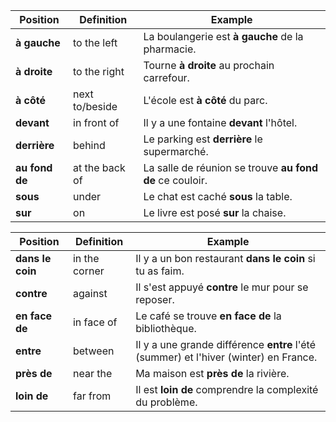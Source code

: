 | **Position**     | **Definition** | **Example**                                                                          |
| ---------------- | -------------- | ------------------------------------------------------------------------------------ |
| **à gauche**     | to the left    | La boulangerie est **à gauche** de la pharmacie.                                     |
| **à droite**     | to the right   | Tourne **à droite** au prochain carrefour.                                           |
| **à côté**       | next to/beside | L'école est **à côté** du parc.                                                      |
| **devant**       | in front of    | Il y a une fontaine **devant** l'hôtel.                                              |
| **derrière**     | behind         | Le parking est **derrière** le supermarché.                                          |
| **au fond de**   | at the back of | La salle de réunion se trouve **au fond de** ce couloir.                             |
| **sous**         | under          | Le chat est caché **sous** la table.                                                 |
| **sur**          | on             | Le livre est posé **sur** la chaise.                                                 |

| **Position**     | **Definition** | **Example**                                                                          |
| ---------------- | -------------- | ------------------------------------------------------------------------------------ |
| **dans le coin** | in the corner  | Il y a un bon restaurant **dans le coin** si tu as faim.                             |
| **contre**       | against        | Il s'est appuyé **contre** le mur pour se reposer.                                   |
| **en face de**   | in face of     | Le café se trouve **en face de** la bibliothèque.                                    |
| **entre**        | between        | Il y a une grande différence **entre** l'été (summer) et l'hiver (winter) en France. |
| **près de**      | near the       | Ma maison est **près de** la rivière.                                                |
| **loin de**      | far from       | Il est **loin de** comprendre la complexité du problème.                             |